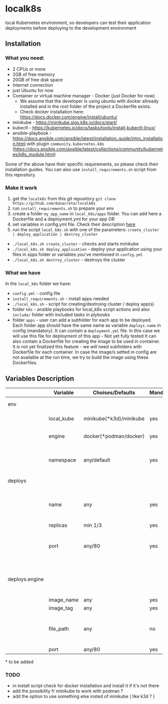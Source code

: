 # localk8s

local Kubernetes environment, so developers can test their application deployments before deploying to the development environment

## Installation

### What you need:
- 2 CPUs or more
- 2GB of free memory
- 20GB of free disk space
- Internet connection
- just Ubuntu for now
- Container or virtual machine manager - Docker (just Docker for now) 
    * We assume that the developer is using ubuntu with docker allready installed and in the root folder of the project a Dockerfile exists.
    * Check docker installation here: https://docs.docker.com/engine/install/ubuntu/
- minikube - https://minikube.sigs.k8s.io/docs/start/
- kubectl - https://kubernetes.io/docs/tasks/tools/install-kubectl-linux/
- ansible-playbook - https://docs.ansible.com/ansible/latest/installation_guide/intro_installation.html with plugin `community.kubernetes.k8s` (https://docs.ansible.com/ansible/latest/collections/community/kubernetes/k8s_module.html)

Some of the above have their specific requirements, so please check their installation guides.
You can also use `install_requirements.sh` script from this repository.

### Make it work
1. get the `localk8s` from this git repository
   `git clone https://github.com/danacreta/localk8s`
2. run `install_requirements.sh` to prepare your env
3. create a folder `my_app_name` in `local_k8s/apps` folder. You can add here a Dockerfile and a deployment.yml for your app OR
4. set variables in config.yml file. Check their description <a href="#variables-description">here</a>
5. run the script `local_k8s.sh` with one of the parameters: `create_cluster | deploy_application | destroy_cluster`
- `./local_k8s.sh create_cluster` - checks and starts minikube
- `./local_k8s.sh deploy_application` - deploy your application using your files in spps folder or variables you've mentioned in `config.yml`
- `./local_k8s.sh destroy_cluster` - destroys the cluster

### What we have
In the `local_k8s` folder we have:
 - `config.yml` - config file
 - `install_requirements.sh` - install apps needed
 - `./local_k8s.sh` - script for creating/destroing cluster / deploy app(s)
 - folder `k8s` - ansible playbooks for local_k8s script actions and also `include/` folder with included tasks in plybooks
 - folder `apps` - user can add a subfolder for each app to be deployed. Each folder app should have the same name as variable `deploys.name` in config (mandatory).
   It can contain a `deployment.yml` file. In this case we will use this file for deployment of this app - Not yet fully tested
   It can also contain a Dockerfile for creating the image to be used in container. It is not yet finalized this feature - we will need subfolders with Dockerfile for each container. In case the image/s setted in config are not available at the run time, we try to build the image using these Dockerfiles.
   

## Variables Description
|                	| Variable   	| Choises/Defaults        	| Mandatory 	| Description                                               	|
|----------------	|------------	|-------------------------	|-----------	|-----------------------------------------------------------	|
| env            	|            	|                         	|           	| global variables                                          	|
|                	| local_kube 	| minikube(\*k3d)/minikube | yes       	| local Kubernetes                                          	|
|                	| engine     	| docker(\*podman/docker)  | yes       	| container engine to be used                               	|
|                	| namespace  	| any/default             	| yes       	| namespace to be used for deployment                       	|
| deploys        	|            	|                         	|           	| list of apps to be deployed                               	|
|                	| name       	| any                     	| yes       	| name of deployment. Used for app name, service name       	|
|                	| replicas   	| min 1/3                 	| yes       	|                                                           	|
|                	| port       	| any/80                  	| yes       	| service port. Not yet functional. We might need a list    	|
| deploys.engine 	|            	|                         	|           	| A list of vars for multiple containers used in deployment 	|
|                	| image_name 	| any                     	| yes       	|                                                           	|
|                	| image_tag  	| any                     	| yes       	|                                                           	|
|                	| file_path  	| any                     	| no        	| path to Dockerfile if we have to build the image          	|
|                	| port       	| any/80                  	| yes       	| containerPort                                             	|

\* to be added

### TODO
- in install script check for docker installation and install it if it's not there
- add the possibility fr minikube to work with podman ?
- add the option to use something else insted of minikube ( like k3d ? )
